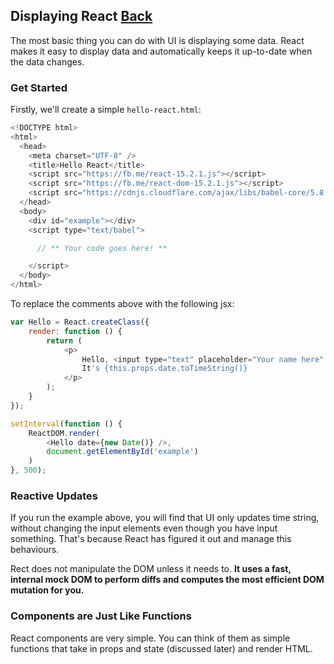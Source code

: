 ## Displaying React [Back](./../react.md)

The most basic thing you can do with UI is displaying some data. React makes it easy to display data and automatically keeps it up-to-date when the data changes.

### Get Started

Firstly, we'll create a simple `hello-react.html`:

```js
<!DOCTYPE html>
<html>
  <head>
    <meta charset="UTF-8" />
    <title>Hello React</title>
    <script src="https://fb.me/react-15.2.1.js"></script>
    <script src="https://fb.me/react-dom-15.2.1.js"></script>
    <script src="https://cdnjs.cloudflare.com/ajax/libs/babel-core/5.8.34/browser.min.js"></script>
  </head>
  <body>
    <div id="example"></div>
    <script type="text/babel">

      // ** Your code goes here! **

    </script>
  </body>
</html>
```

To replace the comments above with the following jsx:

```js
var Hello = React.createClass({
    render: function () {
        return (
            <p>
                Hello, <input type="text" placeholder="Your name here" />
                It's {this.props.date.toTimeString()}
            </p>
        );
    }
});

setInterval(function () {
    ReactDOM.render(
        <Hello date={new Date()} />,
        document.getElementById('example')
    )
}, 500);
```

### Reactive Updates

If you run the example above, you will find that UI only updates time string, without changing the input elements even though you have input something. That's because React has figured it out and manage this behaviours.

Rect does not manipulate the DOM unless it needs to. **It uses a fast, internal mock DOM to perform diffs and computes the most efficient DOM mutation for you.**

### Components are Just Like Functions

React components are very simple. You can think of them as simple functions that take in props and state (discussed later) and render HTML.


